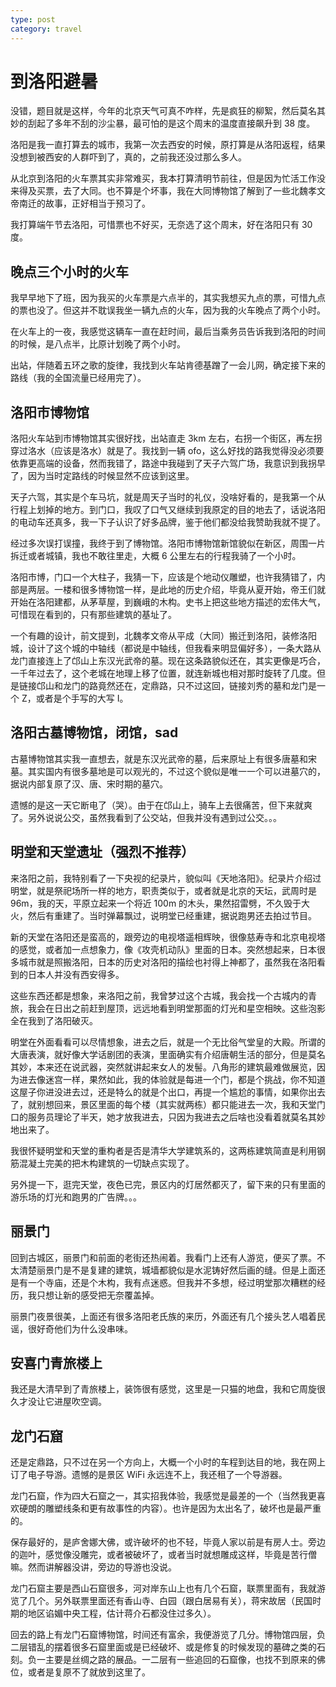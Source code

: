 ```yaml
---
type: post
category: travel
---
```


# 到洛阳避暑

没错，题目就是这样，今年的北京天气可真不咋样，先是疯狂的柳絮，然后莫名其妙的刮起了多年不刮的沙尘暴，最可怕的是这个周末的温度直接飙升到 38 度。

洛阳是我一直打算去的城市，我第一次去西安的时候，原打算是从洛阳返程，结果没想到被西安的人群吓到了，真的，之前我还没过那么多人。

从北京到洛阳的火车票其实非常难买，我本打算清明节前往，但是因为忙活工作没来得及买票，去了大同。也不算是个坏事，我在大同博物馆了解到了一些北魏孝文帝南迁的故事，正好相当于预习了。

我打算端午节去洛阳，可惜票也不好买，无奈选了这个周末，好在洛阳只有 30 度。

## 晚点三个小时的火车

我早早地下了班，因为我买的火车票是六点半的，其实我想买九点的票，可惜九点的票也没了。但这并不耽误我坐一辆九点的火车，因为我的火车晚点了两个小时。

在火车上的一夜，我感觉这辆车一直在赶时间，最后当乘务员告诉我到洛阳的时间的时候，是八点半，比原计划晚了两个小时。

出站，伴随着五环之歌的旋律，我找到火车站肯德基蹭了一会儿网，确定接下来的路线（我的全国流量已经用完了）。

## 洛阳市博物馆

洛阳火车站到市博物馆其实很好找，出站直走 3km 左右，右拐一个街区，再左拐穿过洛水（应该是洛水）就是了。我找到一辆 ofo，这么好找的路我觉得没必须要依靠更高端的设备，然而我错了，路途中我碰到了天子六驾广场，我意识到我拐早了，因为当时定路线的时候显然不应该到这里。

天子六驾，其实是个车马坑，就是周天子当时的礼仪，没啥好看的，是我第一个从行程上划掉的地方。到门口，我叹了口气又继续到我原定的目的地去了，话说洛阳的电动车还真多，我一下子认识了好多品牌，鉴于他们都没给我赞助我就不提了。

经过多次误打误撞，我终于到了博物馆。洛阳市博物馆新馆貌似在新区，周围一片拆迁或者城镇，我也不敢往里走，大概 6 公里左右的行程我骑了一个小时。

洛阳市博，门口一个大柱子，我猜一下，应该是个地动仪雕塑，也许我猜错了，内部是两层。一楼和很多博物馆一样，是此地的历史介绍，毕竟从夏开始，帝王们就开始在洛阳建都，从茅草屋，到巍峨的木构。史书上把这些地方描述的宏伟大气，可惜现在看到的，只有那些建筑的基址了。

一个有趣的设计，前文提到，北魏孝文帝从平成（大同）搬迁到洛阳，装修洛阳城，设计了这个城的中轴线（都说是中轴线，但我看来明显偏好多），一条大路从龙门直接连上了邙山上东汉光武帝的墓。现在这条路貌似还在，其实更像是巧合，一千年过去了，这个老城在地理上移了位置，就连新城也相对那时旋转了几度。但是链接邙山和龙门的路竟然还在，定鼎路，只不过这回，链接刘秀的墓和龙门是一个 Z，或者是个手写的大写 I。

## 洛阳古墓博物馆，闭馆，sad

古墓博物馆其实我一直想去，就是东汉光武帝的墓，后来原址上有很多唐墓和宋墓。其实国内有很多墓地是可以观光的，不过这个貌似是唯一一个可以进墓穴的，据说内部复原了汉、唐、宋时期的墓穴。

遗憾的是这一天它断电了（哭）。由于在邙山上，骑车上去很痛苦，但下来就爽了。另外说说公交，虽然我看到了公交站，但我并没有遇到过公交。。。

## 明堂和天堂遗址（强烈不推荐）

来洛阳之前，我特别看了一下央视的纪录片，貌似叫《天地洛阳》。纪录片介绍过明堂，就是祭祀场所一样的地方，职责类似于，或者就是北京的天坛，武周时是 96m，我的天，平原立起来一个将近 100m 的木头，果然招雷劈，不久毁于大火，然后有重建了。当时弹幕飘过，说明堂已经重建，据说跑男还去拍过节目。

新的天堂在洛阳还是蛮高的，跟旁边的电视塔遥相辉映，很像慈寿寺和北京电视塔的感觉，或者加一点想象力，像《攻壳机动队》里面的日本。突然想起来，日本很多城市就是照搬洛阳，日本的历史对洛阳的描绘也衬得上神都了，虽然我在洛阳看到的日本人并没有西安得多。

这些东西还都是想象，来洛阳之前，我曾梦过这个古城，我会找一个古城内的青旅，我会在日出之前赶到屋顶，远远地看到明堂那面的灯光和星空相映。这些泡影全在我到了洛阳破灭。

明堂在外面看看可以尽情想象，进去之后，就是一个无比俗气堂皇的大殿。所谓的大唐表演，就好像大学话剧团的表演，里面确实有介绍唐朝生活的部分，但是莫名其妙，本来还在说武器，突然就讲起来女人的发髻。八角形的建筑最难做展览，因为进去像迷宫一样，果然如此，我的体验就是每进一个门，都是个挑战，你不知道这屋子你进没进去过，还是特么的就是个出口，再提一个尴尬的事情，如果你出去了，就别想回来，景区里面的每个楼（其实就两栋）都只能进去一次，我和天堂门口的服务员理论了半天，她才放我进去，只因为我进去之后啥也没看着就莫名其妙地出来了。

我很怀疑明堂和天堂的重构者是否是清华大学建筑系的，这两栋建筑简直是利用钢筋混凝土完美的把木构建筑的一切缺点实现了。

另外提一下，逛完天堂，夜色已完，景区内的灯居然都灭了，留下来的只有里面的游乐场的灯光和跑男的广告牌。。。

## 丽景门

回到古城区，丽景门和前面的老街还热闹着。我看门上还有人游览，便买了票。不太清楚丽景门是不是复建的建筑，城墙都貌似是水泥铸好然后画的缝。但是上面还是有一个寺庙，还是个木构，我有点迷惑。但我并不多想，经过明堂那次糟糕的经历，我只想让新的感受把无奈覆盖掉。

丽景门夜景很美，上面还有很多洛阳老氏族的来历，外面还有几个接头艺人唱着民谣，很好奇他们为什么没串味。

## 安喜门青旅楼上

我还是大清早到了青旅楼上，装饰很有感觉，这里是一只猫的地盘，我和它周旋很久才没让它进屋吹空调。

## 龙门石窟

还是定鼎路，只不过在另一个方向上，大概一个小时的车程到达目的地，我在网上订了电子导游。遗憾的是景区 WiFi 永远连不上，我还租了一个导游器。

龙门石窟，作为四大石窟之一，其实招我体验，我感觉是最差的一个（当然我更喜欢硬朗的雕塑线条和更有故事性的内容）。也许是因为太出名了，破坏也是最严重的。

保存最好的，是庐舍娜大佛，或许破坏的也不轻，毕竟人家以前是有房人士。旁边的迦叶，感觉像没雕完，或者被破坏了，或者当时就想雕成这样，毕竟是苦行僧嘛。然而讲解器没讲，旁边的导游也没说。

龙门石窟主要是西山石窟很多，河对岸东山上也有几个石窟，联票里面有，我就游览了几个。另外联票里面还有香山寺、白园（跟白居易有关），蒋宋故居（民国时期的地区谄媚中央工程，估计蒋介石都没住过多久）。

回去的路上有龙门石窟博物馆，时间还有富余，我便游览了几分。博物馆四层，负二层错乱的摆着很多石窟里面或是已经破坏、或是修复的时候发现的墓碑之类的石刻。负一主要是丝绸之路的展品。一二层有一些追回的石窟像，也找不到原来的佛位，或者是复原不了就放到这里了。

